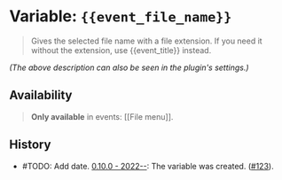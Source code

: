 # Variable: `{{event_file_name}}`

> Gives the selected file name with a file extension. If you need it without the extension, use {{event_title}} instead.

_(The above description can also be seen in the plugin's settings.)_

## Availability
> <strong>Only available</strong> in events: [[File menu]].

## History
- #TODO: Add date. [0.10.0 - 2022--](https://github.com/Taitava/obsidian-shellcommands/blob/main/CHANGELOG.md#00---2022--): The variable was created. ([#123](https://github.com/Taitava/obsidian-shellcommands/issues/123)).